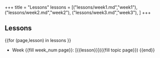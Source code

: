 +++
title = "Lessons"
lessons =  [("lessons/week1.md","week1"),
            ("lessons/week2.md","week2"),
            ("lessons/week3.md","week3"),
            ]
+++

## Lessons
{{for (page,lesson) in lessons }}
- Week {{fill week_num page}}: [{{lesson}}]({{fill topic page}})
{{end}}
